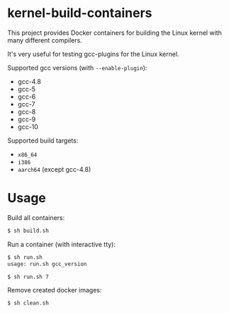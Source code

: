 # kernel-build-containers

This project provides Docker containers for building the Linux kernel with many different compilers.

It's very useful for testing gcc-plugins for the Linux kernel.

Supported gcc versions (with `--enable-plugin`):
 - gcc-4.8
 - gcc-5
 - gcc-6
 - gcc-7
 - gcc-8
 - gcc-9
 - gcc-10

Supported build targets:
 - `x86_64`
 - `i386`
 - `aarch64` (except gcc-4.8)

# Usage

Build all containers:

```bash
$ sh build.sh
```

Run a container (with interactive tty):

```bash
$ sh run.sh
usage: run.sh gcc_version

$ sh run.sh 7
```

Remove created docker images:

```bash
$ sh clean.sh
```
